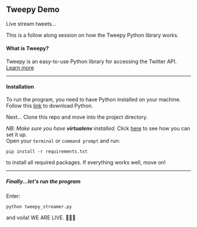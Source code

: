 ## Tweepy Demo

Live stream tweets...

This is a follow along session on how the Tweepy Python library works.

#### What is Tweepy?
Tweepy is an easy-to-use Python library for accessing the Twitter API.
[Learn more](https://www.tweepy.org)

___

#### Installation
To run the program, you need to have Python installed on your machine.
Follow this [link]("https://python.org") to download Python.

Next...
Clone this repo and move into the project directory. <br>

_NB_: _Make sure you have **virtualenv** installed._ Click [here](https://gist.github.com/frfahim/73c0fad6350332cef7a653bcd762f08d) to see how you can set it up.<br>
Open your `terminal` or `command prompt`  and run: <br>
```
pip install -r requirements.txt
```
to install all required packages. If everything works well, move on!

___

##### Finally...let's run the program
Enter: 
```
python tweepy_streamer.py
```
and voila! WE ARE LIVE. 💃💃💃